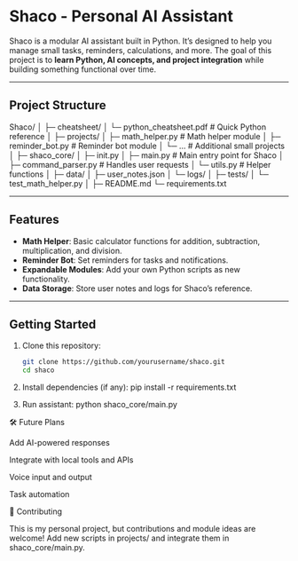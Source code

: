# Shaco - Personal AI Assistant

Shaco is a modular AI assistant built in Python. It’s designed to help you manage small tasks, reminders, calculations, and more. The goal of this project is to **learn Python, AI concepts, and project integration** while building something functional over time.

---

## **Project Structure**

Shaco/
│
├─ cheatsheet/
│ └─ python_cheatsheet.pdf # Quick Python reference
│
├─ projects/
│ ├─ math_helper.py # Math helper module
│ ├─ reminder_bot.py # Reminder bot module
│ └─ ... # Additional small projects
│
├─ shaco_core/
│ ├─ init.py
│ ├─ main.py # Main entry point for Shaco
│ ├─ command_parser.py # Handles user requests
│ └─ utils.py # Helper functions
│
├─ data/
│ ├─ user_notes.json
│ └─ logs/
│
├─ tests/
│ └─ test_math_helper.py
│
├─ README.md
└─ requirements.txt


---

## **Features**

- **Math Helper**: Basic calculator functions for addition, subtraction, multiplication, and division.
- **Reminder Bot**: Set reminders for tasks and notifications.
- **Expandable Modules**: Add your own Python scripts as new functionality.
- **Data Storage**: Store user notes and logs for Shaco’s reference.

---

## **Getting Started**

1. Clone this repository:
   ```bash
   git clone https://github.com/yourusername/shaco.git
   cd shaco

2. Install dependencies (if any):
   pip install -r requirements.txt

3. Run assistant:
   python shaco_core/main.py

🛠 Future Plans

Add AI-powered responses

Integrate with local tools and APIs

Voice input and output

Task automation

🤝 Contributing

This is my personal project, but contributions and module ideas are welcome!
Add new scripts in projects/ and integrate them in shaco_core/main.py.
